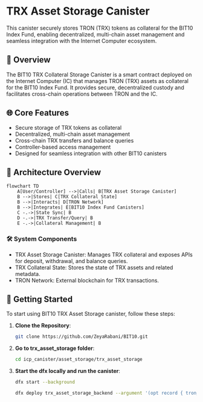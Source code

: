 # TRX Asset Storage Canister

This canister securely stores TRON (TRX) tokens as collateral for the BIT10 Index Fund, enabling decentralized, multi-chain asset management and seamless integration with the Internet Computer ecosystem.

## 🌟 Overview

The BIT10 TRX Collateral Storage Canister is a smart contract deployed on the Internet Computer (IC) that manages TRON (TRX) assets as collateral for the BIT10 Index Fund. It provides secure, decentralized custody and facilitates cross-chain operations between TRON and the IC.

## 🌐 Core Features

- Secure storage of TRX tokens as collateral
- Decentralized, multi-chain asset management
- Cross-chain TRX transfers and balance queries
- Controller-based access management
- Designed for seamless integration with other BIT10 canisters

## 📐 Architecture Overview

```mermaid
flowchart TD
    A[User/Controller] -->|Calls| B[TRX Asset Storage Canister]
    B -->|Stores| C[TRX Collateral State]
    B -->|Interacts| D[TRON Network]
    B -->|Integrates| E[BIT10 Index Fund Canisters]
    C -.->|State Sync| B
    D -.->|TRX Transfer/Query| B
    E -.->|Collateral Management| B
```

### 🛠️ System Components

- TRX Asset Storage Canister: Manages TRX collateral and exposes APIs for deposit, withdrawal, and balance queries.
- TRX Collateral State: Stores the state of TRX assets and related metadata.
- TRON Network: External blockchain for TRX transactions.

<!-- ## 🔗 ICP Canisters

- TRX Asset Storage: []() -->

## 🏁 Getting Started

To start using BIT10 TRX Asset Storage canister, follow these steps:

1. **Clone the Repository**:
    ```bash
    git clone https://github.com/ZeyaRabani/BIT10.git
    ```

2. **Go to trx_asset_storage folder**:
    ```bash
    cd icp_canister/asset_storage/trx_asset_storage
    ```

3. **Start the dfx locally and run the canister**:
    ```bash
    dfx start --background

    dfx deploy trx_asset_storage_backend --argument '(opt record { tron_network = opt variant {Nile}; ecdsa_key_name = opt variant {TestKeyLocalDevelopment} })'
    ```